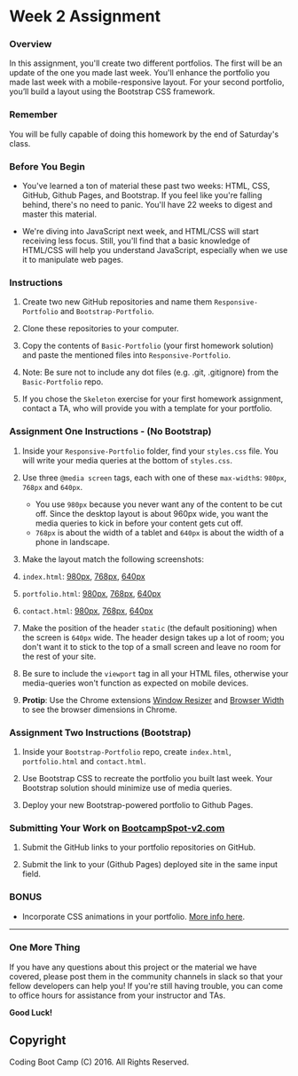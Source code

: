 # Week 2 Assignment

### Overview

In this assignment, you'll create two different portfolios. The first will be an update of the one you made last week. You'll enhance the portfolio you made last week with a mobile-responsive layout. For your second portfolio, you’ll build a layout using the Bootstrap CSS framework.

### Remember

You will be fully capable of doing this homework by the end of Saturday's class.

### Before You Begin

* You've learned a ton of material these past two weeks: HTML, CSS, GitHub, Github Pages, and Bootstrap. If you feel like you're falling behind, there's no need to panic. You'll have 22 weeks to digest and master this material.

* We're diving into JavaScript next week, and HTML/CSS will start receiving less focus. Still, you'll find that a basic knowledge of HTML/CSS will help you understand JavaScript, especially when we use it to manipulate web pages.

### Instructions

1. Create two new GitHub repositories and name them `Responsive-Portfolio` and `Bootstrap-Portfolio`.

2. Clone these repositories to your computer.

3. Copy the contents of `Basic-Portfolio` (your first homework solution) and paste the mentioned files into `Responsive-Portfolio`. 
4. Note: Be sure not to include any dot files (e.g. .git, .gitignore) from the `Basic-Portfolio` repo.
5. If you chose the `Skeleton` exercise for your first homework assignment, contact a TA, who will provide you with a template for your portfolio.

### Assignment One Instructions - (No Bootstrap)

1. Inside your `Responsive-Portfolio` folder, find your `styles.css` file. You will write your media queries at the bottom of `styles.css`.
2. Use three `@media screen` tags, each with one of these `max-width`s: `980px`, `768px` and `640px`.

   * You use `980px` because you never want any of the content to be cut off. Since the desktop layout is about 960px wide, you want the media queries to kick in before your content gets cut off.
   * `768px` is about the width of a tablet and `640px` is about the width of a phone in landscape.

3. Make the layout match the following screenshots:
4. `index.html`: [980px](Images/980-index.jpg), [768px](Images/768-index.jpg), [640px](Images/640-index.jpg)
5. `portfolio.html`: [980px](Images/980-portfolio.jpg), [768px](Images/768-portfolio.jpg), [640px](Images/640-portfolio.jpg)
6. `contact.html`: [980px](Images/980-contact.jpg), [768px](Images/768-contact.jpg), [640px](Images/640-contact.jpg)

7. Make the position of the header `static` (the default positioning) when the screen is `640px` wide. The header design takes up a lot of room; you don't want it to stick to the top of a small screen and leave no room for the rest of your site.

8. Be sure to include the `viewport` tag in all your HTML files, otherwise your media-queries won't function as expected on mobile devices.

9. **Protip**: Use the Chrome extensions [Window Resizer](https://chrome.google.com/webstore/detail/window-resizer/kkelicaakdanhinjdeammmilcgefonfh) and [Browser Width](https://chrome.google.com/webstore/detail/browser-width/mlnegepkjlccabakompdmbcmdieaideh) to see the browser dimensions in Chrome.

### Assignment Two Instructions (Bootstrap)

1. Inside your `Bootstrap-Portfolio` repo, create `index.html`, `portfolio.html` and `contact.html`.

2. Use Bootstrap CSS to recreate the portfolio you built last week. Your Bootstrap solution should minimize use of media queries.

3. Deploy your new Bootstrap-powered portfolio to Github Pages.

### Submitting Your Work on [BootcampSpot-v2.com](http://www.bootcampspot-v2.com/)

1. Submit the GitHub links to your portfolio repositories on GitHub.

2. Submit the link to your (Github Pages) deployed site in the same input field.

### BONUS

* Incorporate CSS animations in your portfolio. [More info here](http://www.w3schools.com/css/css3_animations.asp).

- - -

### One More Thing

If you have any questions about this project or the material we have covered, please post them in the community channels in slack so that your fellow developers can help you! If you're still having trouble, you can come to office hours for assistance from your instructor and TAs.

**Good Luck!**

## Copyright

Coding Boot Camp (C) 2016. All Rights Reserved.
